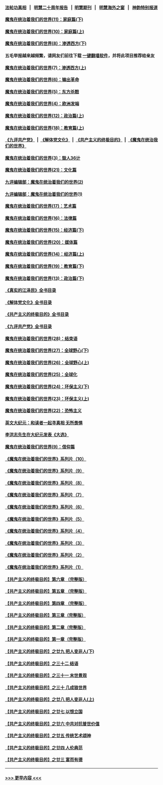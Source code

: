 #### [法轮功真相](https://github.com/gfw-breaker/truth/blob/master/README.md?t=0) &nbsp;&nbsp;|&nbsp;&nbsp; [明慧二十周年报告](https://github.com/gfw-breaker/mh-reports/blob/master/README.md?t=0) &nbsp;&nbsp;|&nbsp;&nbsp;[明慧期刊](https://github.com/gfw-breaker/mh-qikan) &nbsp;&nbsp;|&nbsp;&nbsp; [明慧海外之窗](https://github.com/gfw-breaker/mh-news/blob/master/README.md?t=0) &nbsp;&nbsp;|&nbsp;&nbsp; [神韵特别报道](https://github.com/gfw-breaker/mh-news/blob/master/shenyun.md?t=0)
#### [魔鬼在统治着我们的世界(11)：家庭篇(下)](../pages/nsc422/n10440961.md?t=11231201) 
#### [魔鬼在统治着我们的世界(10)：家庭篇(上)](../pages/nsc422/n10435448.md?t=11231201) 
#### [魔鬼在统治着我们的世界(8)：渗透西方(下)](../pages/nsc422/n10429603.md?t=11231201) 
#### 五毛举报越来越频繁，请网友们前往下载 [一键翻墙软件](https://github.com/gfw-breaker/ssr-accounts)，并将此项目推荐给亲友
#### [魔鬼在统治着我们的世界(7)：渗透西方(上)](../pages/nsc422/n10426013.md?t=11231201) 
#### [魔鬼在统治着我们的世界(6)：输出革命](../pages/nsc422/n10421536.md?t=11231201) 
#### [魔鬼在统治着我们的世界(5)：东方杀戮](../pages/nsc422/n10417707.md?t=11231201) 
#### [魔鬼在统治着我们的世界(4)：欧洲发端](../pages/nsc422/n10414890.md?t=11231201) 
#### [魔鬼在统治着我们的世界(12)：政治篇(上)](../pages/nsc422/n10444576.md?t=11231201) 
#### [魔鬼在统治着我们的世界(18)：教育篇(上)](../pages/nsc422/n10526970.md?t=11231201) 
#### [《九评共产党》](https://github.com/begood0513/9ping.md/blob/master/README.md) &nbsp;|&nbsp; [《解体党文化》](../../../../jtdwh.md/blob/master/README.md)  &nbsp;|&nbsp; [《共产主义的终极目的》](../../../../gczydzjmd.md/blob/master/README.md) &nbsp;|&nbsp; [《魔鬼在统治我们的世界》](../../../../mgztzwmdsj.md/blob/master/README.md) 
#### [魔鬼在统治着我们的世界(3)：毁人36计](../pages/nsc422/n10411583.md?t=11231201) 
#### [魔鬼在统治着我们的世界(21)：文化篇](../pages/nsc422/n10597706.md?t=11231201) 
#### [九评编辑部：魔鬼在统治着我们的世界(2)](../pages/nsc422/n10410036.md?t=11231201) 
#### [九评编辑部：魔鬼在统治着我们的世界(1)](../pages/nsc422/n10406825.md?t=11231201) 
#### [魔鬼在统治着我们的世界(17)：艺术篇](../pages/nsc422/n10499093.md?t=11231201) 
#### [魔鬼在统治着我们的世界(16)：法律篇](../pages/nsc422/n10485969.md?t=11231201) 
#### [魔鬼在统治着我们的世界(15)：经济篇(下)](../pages/nsc422/n10469975.md?t=11231201) 
#### [魔鬼在统治着我们的世界(20)：媒体篇](../pages/nsc422/n10586579.md?t=11231201) 
#### [魔鬼在统治着我们的世界(14)：经济篇(上)](../pages/nsc422/n10457370.md?t=11231201) 
#### [魔鬼在统治着我们的世界(19)：教育篇(下)](../pages/nsc422/n10564808.md?t=11231201) 
#### [魔鬼在统治着我们的世界(13)：政治篇(下)](../pages/nsc422/n10448270.md?t=11231201) 
#### [《真实的江泽民》全书目录](../pages/nsc422/n13721399.md?t=11231201) 
#### [《解体党文化》全书目录](../pages/nsc422/n13721157.md?t=11231201) 
#### [《共产主义的终极目的》全书目录](../pages/nsc422/n13721048.md?t=11231201) 
#### [《九评共产党》全书目录](../pages/nsc422/n13708085.md?t=11231201) 
#### [魔鬼在统治着我们的世界(28)：结束语](../pages/nsc422/n10936246.md?t=11231201) 
#### [魔鬼在统治着我们的世界(27)：全球野心(下)](../pages/nsc422/n10928319.md?t=11231201) 
#### [魔鬼在统治着我们的世界(26)：全球野心(上)](../pages/nsc422/n10900318.md?t=11231201) 
#### [魔鬼在统治着我们的世界(25)：全球化](../pages/nsc422/n10788205.md?t=11231201) 
#### [魔鬼在统治着我们的世界(24)：环保主义(下)](../pages/nsc422/n10695307.md?t=11231201) 
#### [魔鬼在统治着我们的世界(23)：环保主义(上)](../pages/nsc422/n10688613.md?t=11231201) 
#### [魔鬼在统治着我们的世界(22)：恐怖主义](../pages/nsc422/n10614727.md?t=11231201) 
#### [英文大纪元：和读者一起寻真相 无所畏惧](../pages/nsc422/n12542027.md?t=11231201) 
#### [李洪志先生在大纪元发表《大选》](../pages/nsc422/n12534746.md?t=11231201) 
#### [魔鬼在统治着我们的世界(9)：信仰篇](../pages/nsc422/n10432159.md?t=11231201) 
#### [《魔鬼在统治着我们的世界》系列片（10）](../pages/nsc422/n12292670.md?t=11231201) 
#### [《魔鬼在统治着我们的世界》系列片（9）](../pages/nsc422/n12290859.md?t=11231201) 
#### [《魔鬼在统治着我们的世界》系列片（8）](../pages/nsc422/n12287445.md?t=11231201) 
#### [《魔鬼在统治着我们的世界》系列片（7）](../pages/nsc422/n12283425.md?t=11231201) 
#### [《魔鬼在统治着我们的世界》系列片（6）](../pages/nsc422/n12282314.md?t=11231201) 
#### [《魔鬼在统治着我们的世界》系列片（5）](../pages/nsc422/n12281419.md?t=11231201) 
#### [《魔鬼在统治着我们的世界》系列片（4）](../pages/nsc422/n12274024.md?t=11231201) 
#### [《魔鬼在统治着我们的世界》系列片（3）](../pages/nsc422/n12271322.md?t=11231201) 
#### [《魔鬼在统治着我们的世界》系列片（2）](../pages/nsc422/n12269049.md?t=11231201) 
#### [《魔鬼在统治着我们的世界》系列片（1）](../pages/nsc422/n12267575.md?t=11231201) 
#### [【共产主义的终极目的】第六章 （完整版）](../pages/nsc422/n11428913.md?t=11231201) 
#### [【共产主义的终极目的】第五章 （完整版）](../pages/nsc422/n11428912.md?t=11231201) 
#### [【共产主义的终极目的】第四章 （完整版）](../pages/nsc422/n11428907.md?t=11231201) 
#### [【共产主义的终极目的】第三章（完整版）](../pages/nsc422/n11428848.md?t=11231201) 
#### [【共产主义的终极目的】第二章（完整版）](../pages/nsc422/n11428831.md?t=11231201) 
#### [【共产主义的终极目的】第一章（完整版）](../pages/nsc422/n11417651.md?t=11231201) 
#### [【共产主义的终极目的】之廿九 把人变非人(下)](../pages/nsc422/n11344140.md?t=11231201) 
#### [【共产主义的终极目的】之三十二 结语](../pages/nsc422/n11360535.md?t=11231201) 
#### [【共产主义的终极目的】之三十一 末世景观](../pages/nsc422/n11351129.md?t=11231201) 
#### [【共产主义的终极目的】之三十 几成狼世界](../pages/nsc422/n11348280.md?t=11231201) 
#### [【共产主义的终极目的】之廿八 把人变非人(上)](../pages/nsc422/n11340492.md?t=11231201) 
#### [【共产主义的终极目的】之廿七 以恨立国](../pages/nsc422/n11336944.md?t=11231201) 
#### [【共产主义的终极目的】之廿六 中共对抗普世价值](../pages/nsc422/n11324785.md?t=11231201) 
#### [【共产主义的终极目的】之廿五 传统艺术颂神](../pages/nsc422/n11296396.md?t=11231201) 
#### [【共产主义的终极目的】之廿四 人伦典范](../pages/nsc422/n11296397.md?t=11231201) 
#### [【共产主义的终极目的】之廿三 富而有德](../pages/nsc422/n11283598.md?t=11231201) 

----
#### [ >>> 更早内容 <<< ](../indexes/nsc422-earlier.md)
